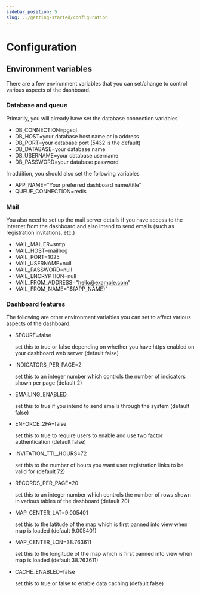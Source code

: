 ```yaml
---
sidebar_position: 5
slug: ../getting-started/configuration
---
```


# Configuration

## Environment variables
There are a few environment variables that you can set/change to control various aspects of the dashboard.

### Database and queue
Primarily, you will already have set the database connection variables
- DB_CONNECTION=pgsql
- DB_HOST=your database host name or ip address
- DB_PORT=your database port (5432 is the default)
- DB_DATABASE=your database name
- DB_USERNAME=your database username
- DB_PASSWORD=your database password

In addition, you should also set the following variables

- APP_NAME="Your preferred dashboard name/title"
- QUEUE_CONNECTION=redis

### Mail
You also need to set up the mail server details if you have access to the Internet from the dashboard and also intend to send emails (such as registration invitations, etc.)
- MAIL_MAILER=smtp
- MAIL_HOST=mailhog
- MAIL_PORT=1025
- MAIL_USERNAME=null
- MAIL_PASSWORD=null
- MAIL_ENCRYPTION=null
- MAIL_FROM_ADDRESS="hello@example.com"
- MAIL_FROM_NAME="${APP_NAME}"

### Dashboard features
The following are other environment variables you can set to affect various aspects of the dashboard. 
- SECURE=false
    
    set this to true or false depending on whether you have https enabled on your dashboard web server (default false)

- INDICATORS_PER_PAGE=2

    set this to an integer number which controls the number of indicators shown per page (default 2)

- EMAILING_ENABLED

    set this to true if you intend to send emails through the system (default false)

- ENFORCE_2FA=false
    
    set this to true to require users to enable and use two factor authentication (default false) 

- INVITATION_TTL_HOURS=72
    
    set this to the number of hours you want user registration links to be valid for (default 72)

- RECORDS_PER_PAGE=20
    
    set this to an integer number which controls the number of rows shown in various tables of the dashboard (default 20)

- MAP_CENTER_LAT=9.005401
    
    set this to the latitude of the map which is first panned into view when map is loaded (default 9.005401)

- MAP_CENTER_LON=38.763611
    
    set this to the longitude of the map which is first panned into view when map is loaded (default 38.763611)

- CACHE_ENABLED=false
    
    set this to true or false to enable data caching (default false)